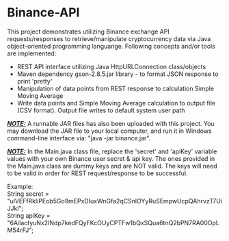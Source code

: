 # Binance-API
This project demonstrates utilizing Binance exchange API requests/responses to retrieve/manipulate cryptocurrency data via Java object-oriented programming languange.  Following concepts and/or tools are implemented:

- REST API interface utilizing Java HttpURLConnection class/objects
- Maven dependency gson-2.8.5.jar library - to format JSON response to print 'pretty'
- Manipulation of data points from REST response to calculation Simple Moving Average
- Write data points and Simple Moving Average calculation to output file (CSV format).  Output file writes to default system user path

<b><i><u>NOTE:</b></i></u> A runnable JAR files has also been uploaded with this project.  You may download the JAR file to your local computer, and run it in Windows command-line interface via: "java -jar binance.jar".  

<b><i><u>NOTE:</b></i></u> In the Main.java class file, replace the 'secret' and 'apiKey' variable values with your own Binance user secret & api key.  The ones provided in the Main.java class are dummy keys and are NOT valid.  The keys will need to be valid in order for REST request/response to be successful.

Example: <br />
String secret = "ulVEFfRkliPEob5Go9mEPxDIuxWnGfa2qCSnlOYyRuSEmpwUcpQAhrvzT7UiJJkl"; <br />
String apiKey = "6AilactyuNx2INdp7kedFQyFKcOUyCPTFw1bQxSQua6tnQ2bPN7RA00OpLM54rFJ"; <br />
